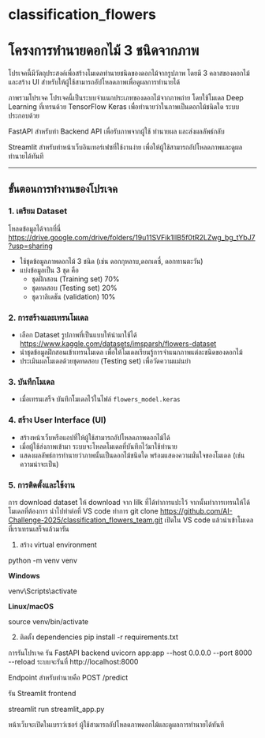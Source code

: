 # classification_flowers
# โครงการทำนายดอกไม้ 3 ชนิดจากภาพ

โปรเจคนี้มีวัตถุประสงค์เพื่อสร้างโมเดลทำนายชนิดของดอกไม้จากรูปภาพ โดยมี 3 คลาสของดอกไม้ และสร้าง UI สำหรับให้ผู้ใช้สามารถอัปโหลดภาพเพื่อดูผลการทำนายได้

ภาพรวมโปรเจค
โปรเจคนี้เป็นระบบจำแนกประเภทของดอกไม้จากภาพถ่าย โดยใช้โมเดล Deep Learning ที่เทรนด้วย TensorFlow Keras เพื่อทำนายว่าในภาพเป็นดอกไม้ชนิดใด ระบบประกอบด้วย

FastAPI สำหรับทำ Backend API เพื่อรับภาพจากผู้ใช้ ทำนายผล และส่งผลลัพธ์กลับ

Streamlit สำหรับทำหน้าเว็บอินเทอร์เฟซที่ใช้งานง่าย เพื่อให้ผู้ใช้สามารถอัปโหลดภาพและดูผลทำนายได้ทันที



---

## ขั้นตอนการทำงานของโปรเจค

### 1. เตรียม Dataset
โหลดข้อมูลได้จากที่นี่
https://drive.google.com/drive/folders/19u11SVFik1lIB5f0tR2LZwg_bg_tYbJ7?usp=sharing

- ใช้ชุดข้อมูลภาพดอกไม้ 3 ชนิด (เช่น ดอกกุหลาบ,ดอกเดซี่, ดอกทานตะวัน)
- แบ่งข้อมูลเป็น 3 ชุด คือ
  - ชุดฝึกสอน (Training set) 70%
  - ชุดทดสอบ (Testing set) 20%
  - ชุดวาลิเดชัน (validation) 10%

### 2. การสร้างและเทรนโมเดล

- เลือก Dataset รูปภาพที่เป็นแบบให้นำมาใช้ได้ https://www.kaggle.com/datasets/imsparsh/flowers-dataset
- นำชุดข้อมูลฝึกสอนเข้าเทรนโมเดล เพื่อให้โมเดลเรียนรู้การจำแนกภาพแต่ละชนิดของดอกไม้
- ประเมินผลโมเดลด้วยชุดทดสอบ (Testing set) เพื่อวัดความแม่นยำ

### 3. บันทึกโมเดล

- เมื่อเทรนเสร็จ บันทึกโมเดลไว้ในไฟล์  `flowers_model.keras`

### 4. สร้าง User Interface (UI)

- สร้างหน้าเว็บหรือแอปที่ให้ผู้ใช้สามารถอัปโหลดภาพดอกไม้ได้
- เมื่อผู้ใช้ส่งภาพเข้ามา ระบบจะโหลดโมเดลที่บันทึกไว้มาใช้ทำนาย
- แสดงผลลัพธ์การทำนายว่าภาพนั้นเป็นดอกไม้ชนิดใด พร้อมแสดงความมั่นใจของโมเดล (เช่น ความน่าจะเป็น)
  
### 5. การติดตั้งและใช้งาน
การ download dataset ให้ download จาก lilk ที่ได้ทำการแปะไว้ จากนั้นทำการเทรนให้ได้โมเดลที่ต้องการ นำไปทำต่อที่ VS code 
ทำการ git clone https://github.com/AI-Challenge-2025/classification_flowers_team.git เปิดใน VS code แล้วนำเข้าโมเดลที่เราเทรนเสร็จแล้วมารัน

1. สร้าง virtual environment 

python -m venv venv

**Windows**

venv\Scripts\activate

**Linux/macOS**

source venv/bin/activate

2. ติดตั้ง dependencies
pip install -r requirements.txt

การรันโปรเจค
รัน FastAPI backend
uvicorn app:app --host 0.0.0.0 --port 8000 --reload
ระบบจะรันที่ http://localhost:8000

Endpoint สำหรับทำนายคือ POST /predict

รัน Streamlit frontend

streamlit run streamlit_app.py

หน้าเว็บจะเปิดในเบราว์เซอร์
ผู้ใช้สามารถอัปโหลดภาพดอกไม้และดูผลการทำนายได้ทันที

